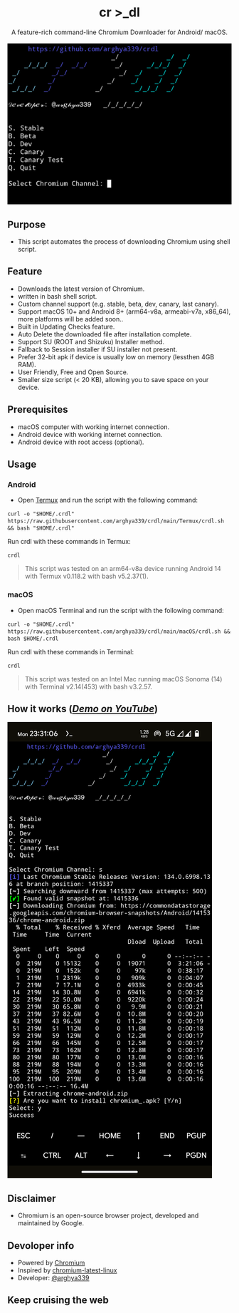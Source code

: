 <h1 align="center">cr >_dl</h1>
<p align="center">
A feature-rich command-line Chromium Downloader for Android/ macOS.
<br>
<br>
<img src="docs/images/Main.png">
<br>

## Purpose
- This script automates the process of downloading Chromium using shell script.

## Feature
- Downloads the latest version of Chromium.
- written in bash shell script.
- Custom channel support (e.g. stable, beta, dev, canary, last canary).
- Support macOS 10+ and Android 8+ (arm64-v8a, armeabi-v7a, x86_64), more platforms will be added soon..
- Built in Updating Checks feature.
- Auto Delete the downloaded file after installation complete.
- Support SU (ROOT and Shizuku) Installer method.
- Fallback to Session installer if SU installer not present.
- Prefer 32-bit apk if device is usually low on memory (lessthen 4GB RAM).
- User Friendly, Free and Open Source.
- Smaller size script (< 20 KB), allowing you to save space on your device.

## Prerequisites
- macOS computer with working internet connection.
- Android device with working internet connection.
- Android device with root access (optional).

## Usage
### Android
  - Open [Termux](https://github.com/termux/termux-app/releases/) and run the script with the following command:
  ```
  curl -o "$HOME/.crdl" https://raw.githubusercontent.com/arghya339/crdl/main/Termux/crdl.sh && bash "$HOME/.crdl"
  ```
  Run crdl with these commands in Termux:
  ```
  crdl
  ```
> This script was tested on an arm64-v8a device running Android 14 with Termux v0.118.2 with bash v5.2.37(1).

### macOS
  - Open macOS Terminal and run the script with the following command:
  ```
  curl -o "$HOME/.crdl" https://raw.githubusercontent.com/arghya339/crdl/main/macOS/crdl.sh && bash $HOME/.crdl
  ```
  Run crdl with these commands in Terminal:
  ```
  crdl
  ```
> This script was tested on an Intel Mac running macOS Sonoma (14) with Terminal v2.14(453) with bash v3.2.57.

## How it works (_[Demo on YouTube](https://youtube.com/)_)

![image](docs/images/Result_Android.png)

## Disclaimer
- Chromium is an open-source browser project, developed and maintained by Google.

## Devoloper info
- Powered by [Chromium](https://www.chromium.org/Home/)
- Inspired by [chromium-latest-linux](https://github.com/scheib/chromium-latest-linux)
- Developer: [@arghya339](https://github.com/arghya339)

## Keep cruising the web
